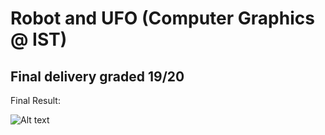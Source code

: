 # Robot and UFO (Computer Graphics @ IST)
## Final delivery graded 19/20

Final Result:

![Alt text](https://i.imgur.com/pynSBlK.jpeg "a title")
